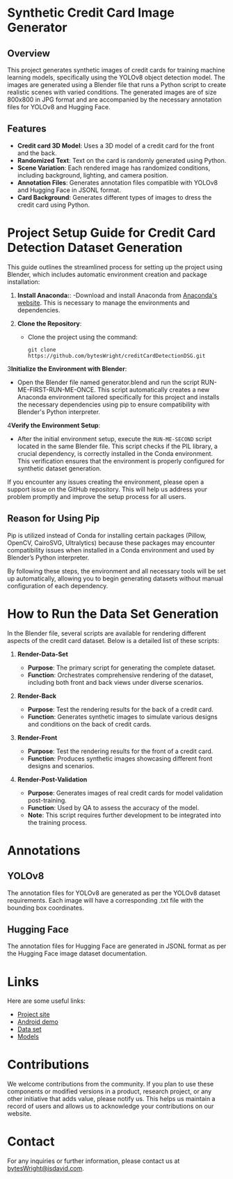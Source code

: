 # Synthetic Credit Card Image Generator

## Overview

This project generates synthetic images of credit cards for training machine learning models, specifically using the
YOLOv8 object detection model. The images are generated using a Blender file that runs a Python script to create
realistic scenes with varied conditions. The generated images are of size 800x800 in JPG format and are accompanied by
the necessary annotation files for YOLOv8 and Hugging Face.

## Features

- **Credit card 3D Model**: Uses a 3D model of a credit card for the front and the back.
- **Randomized Text**: Text on the card is randomly generated using Python.
- **Scene Variation**: Each rendered image has randomized conditions, including background, lighting, and camera
  position.
- **Annotation Files**: Generates annotation files compatible with YOLOv8 and Hugging Face in JSONL format.
- **Card Background**: Generates different types of images to dress the credit card using Python.

# Project Setup Guide for Credit Card Detection Dataset Generation

This guide outlines the streamlined process for setting up the project using Blender, which includes automatic
environment creation and package installation:

1. **Install Anaconda:**:
   -Download and install Anaconda from [Anaconda's website](https://www.anaconda.com/download). This is necessary to
   manage the environments and dependencies.

2. **Clone the Repository**:
    - Clone the project using the command:
      ```
      git clone https://github.com/bytesWright/creditCardDetectionDSG.git
      ```

3**Initialize the Environment with Blender**:

- Open the Blender file named generator.blend and run the script RUN-ME-FIRST-RUN-ME-ONCE. This script automatically
  creates a new Anaconda environment tailored specifically for this project and installs the necessary dependencies
  using pip to ensure compatibility with Blender's Python interpreter.

4**Verify the Environment Setup**:

- After the initial environment setup, execute the `RUN-ME-SECOND` script located in the same Blender file. This
  script checks if the PIL library, a crucial dependency, is correctly installed in the Conda environment. This
  verification ensures that the environment is properly configured for synthetic dataset generation.

If you encounter any issues creating the environment, please open a support issue on the GitHub repository. This will
help us address your problem promptly and improve the setup process for all users.

## Reason for Using Pip

Pip is utilized instead of Conda for installing certain packages (Pillow, OpenCV, CairoSVG, Ultralytics) because
these packages may encounter compatibility issues when installed in a Conda environment and used by Blender’s
Python interpreter.

By following these steps, the environment and all necessary tools will be set up automatically, allowing you to begin
generating datasets without manual configuration of each dependency.

# How to Run the Data Set Generation

In the Blender file, several scripts are available for rendering different aspects of the credit card dataset. Below is
a detailed list of these scripts:

1. **Render-Data-Set**
    - **Purpose**: The primary script for generating the complete dataset.
    - **Function**: Orchestrates comprehensive rendering of the dataset, including both front and back views under
      diverse scenarios.

2. **Render-Back**
    - **Purpose**: Test the rendering results for the back of a credit card.
    - **Function**: Generates synthetic images to simulate various designs and conditions on the back of credit cards.

3. **Render-Front**
    - **Purpose**: Test the rendering results for the front of a credit card.
    - **Function**: Produces synthetic images showcasing different front designs and scenarios.

4. **Render-Post-Validation**
    - **Purpose**: Generates images of real credit cards for model validation post-training.
    - **Function**: Used by QA to assess the accuracy of the model.
    - **Note**: This script requires further development to be integrated into the training process.

# Annotations

## YOLOv8

The annotation files for YOLOv8 are generated as per the YOLOv8 dataset requirements. Each image will have a
corresponding .txt file with the bounding box coordinates.

## Hugging Face

The annotation files for Hugging Face are generated in JSONL format as per the Hugging Face image dataset documentation.

# Links

Here are some useful links:

- [Project site](http://localhost:3000/visionCardDocs/#/)
- [Android demo](https://github.com/bytesWright/creditCardDetectionAndroidDemo)
- [Data set](https://huggingface.co/datasets/bytesWright/creditCardDetectionDS)
- [Models](https://huggingface.co/bytesWright/creditCardDetection)

# Contributions

We welcome contributions from the community. If you plan to use these components or modified versions in a product,
research project, or any other initiative that adds value, please notify us. This helps us maintain a record of users
and allows us to acknowledge your contributions on our website.

# Contact

For any inquiries or further information, please contact us
at [bytesWright@isdavid.com](mailto:bytesWright@isdavid.com).

